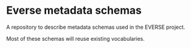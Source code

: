 # Everse metadata schemas
A repository to describe metadata schemas used in the EVERSE project.

Most of these schemas will reuse existing vocabularies.